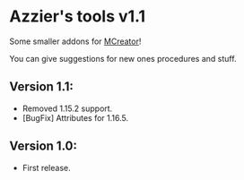 # Azzier's tools v1.1
Some smaller addons for [MCreator](https://mcreator.net/)!

You can give suggestions for new ones procedures and stuff. 

## Version 1.1:
- Removed 1.15.2 support. 
- [BugFix] Attributes for 1.16.5.

## Version 1.0:
- First release. 
